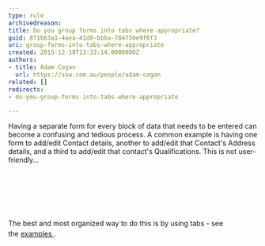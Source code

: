 ```yaml
---
type: rule
archivedreason: 
title: Do you group forms into tabs where appropriate?
guid: 871b63a1-4aea-41d0-bbba-784750e9f6f3
uri: group-forms-into-tabs-where-appropriate
created: 2015-12-18T13:33:14.0000000Z
authors:
- title: Adam Cogan
  url: https://ssw.com.au/people/adam-cogan
related: []
redirects:
- do-you-group-forms-into-tabs-where-appropriate

---
```



<p>Having a separate form for every block of data that needs to be entered&#160;can become a confusing and tedious process. A common example is having&#160;one form to add/edit Contact details, another to add/edit that Contact's&#160;Address details, and a third to add/edit that contact's Qualifications. This is not user-friendly...</p><p><br>​</p>
<br><excerpt class='endintro'></excerpt><br>
<p>​<span style="line-height&#58;20.8px;">The best and&#160;most organized way to do this is by using tabs - see the&#160;</span><a href="/_layouts/15/FIXUPREDIRECT.ASPX?WebId=3dfc0e07-e23a-4cbb-aac2-e778b71166a2&amp;TermSetId=07da3ddf-0924-4cd2-a6d4-a4809ae20160&amp;TermId=3ee0b1cc-284f-48fc-a364-36992cbed601" style="line-height&#58;20.8px;">examples&#160;</a>.</p>



